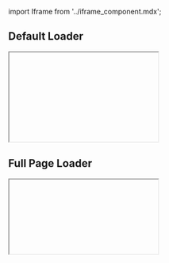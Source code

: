 import Iframe from '../iframe_component.mdx';

## Default Loader
<Iframe id='components-loader--default' height="180"> </Iframe>

## Full Page Loader
<Iframe id='components-loader--full-page-loader' > </Iframe>
